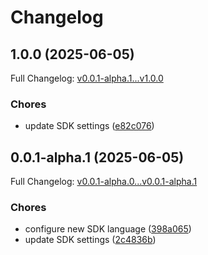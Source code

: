# Changelog

## 1.0.0 (2025-06-05)

Full Changelog: [v0.0.1-alpha.1...v1.0.0](https://github.com/igorblumberg/dimonausa-mcp/compare/v0.0.1-alpha.1...v1.0.0)

### Chores

* update SDK settings ([e82c076](https://github.com/igorblumberg/dimonausa-mcp/commit/e82c07694a78d062284ba86f1f21e36cd01cfde3))

## 0.0.1-alpha.1 (2025-06-05)

Full Changelog: [v0.0.1-alpha.0...v0.0.1-alpha.1](https://github.com/igorblumberg/dimonausa-mcp/compare/v0.0.1-alpha.0...v0.0.1-alpha.1)

### Chores

* configure new SDK language ([398a065](https://github.com/igorblumberg/dimonausa-mcp/commit/398a065a64b5a770d9f1ccada654bec5181f1b30))
* update SDK settings ([2c4836b](https://github.com/igorblumberg/dimonausa-mcp/commit/2c4836b1a5c23320268757443cb2412ca7c80aa5))
